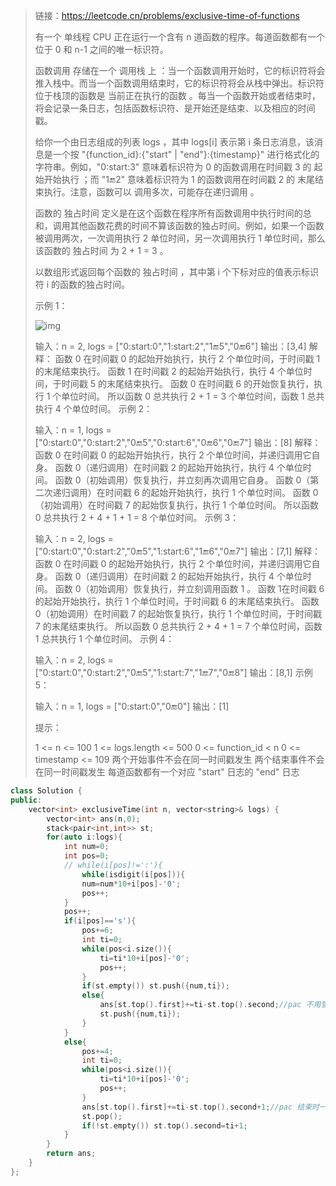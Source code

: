 > 链接：https://leetcode.cn/problems/exclusive-time-of-functions
>
> 有一个 单线程 CPU 正在运行一个含有 n 道函数的程序。每道函数都有一个位于  0 和 n-1 之间的唯一标识符。
>
> 函数调用 存储在一个 调用栈 上 ：当一个函数调用开始时，它的标识符将会推入栈中。而当一个函数调用结束时，它的标识符将会从栈中弹出。标识符位于栈顶的函数是 当前正在执行的函数 。每当一个函数开始或者结束时，将会记录一条日志，包括函数标识符、是开始还是结束、以及相应的时间戳。
>
> 给你一个由日志组成的列表 logs ，其中 logs[i] 表示第 i 条日志消息，该消息是一个按 "{function_id}:{"start" | "end"}:{timestamp}" 进行格式化的字符串。例如，"0:start:3" 意味着标识符为 0 的函数调用在时间戳 3 的 起始开始执行 ；而 "1:end:2" 意味着标识符为 1 的函数调用在时间戳 2 的 末尾结束执行。注意，函数可以 调用多次，可能存在递归调用 。
>
> 函数的 独占时间 定义是在这个函数在程序所有函数调用中执行时间的总和，调用其他函数花费的时间不算该函数的独占时间。例如，如果一个函数被调用两次，一次调用执行 2 单位时间，另一次调用执行 1 单位时间，那么该函数的 独占时间 为 2 + 1 = 3 。
>
> 以数组形式返回每个函数的 独占时间 ，其中第 i 个下标对应的值表示标识符 i 的函数的独占时间。
>
> 示例 1：
>
> ![img](E:\笔记\图片库\diag1b.png)
>
> 输入：n = 2, logs = ["0:start:0","1:start:2","1:end:5","0:end:6"]
> 输出：[3,4]
> 解释：
> 函数 0 在时间戳 0 的起始开始执行，执行 2 个单位时间，于时间戳 1 的末尾结束执行。 
> 函数 1 在时间戳 2 的起始开始执行，执行 4 个单位时间，于时间戳 5 的末尾结束执行。 
> 函数 0 在时间戳 6 的开始恢复执行，执行 1 个单位时间。 
> 所以函数 0 总共执行 2 + 1 = 3 个单位时间，函数 1 总共执行 4 个单位时间。 
> 示例 2：
>
> 输入：n = 1, logs = ["0:start:0","0:start:2","0:end:5","0:start:6","0:end:6","0:end:7"]
> 输出：[8]
> 解释：
> 函数 0 在时间戳 0 的起始开始执行，执行 2 个单位时间，并递归调用它自身。
> 函数 0（递归调用）在时间戳 2 的起始开始执行，执行 4 个单位时间。
> 函数 0（初始调用）恢复执行，并立刻再次调用它自身。
> 函数 0（第二次递归调用）在时间戳 6 的起始开始执行，执行 1 个单位时间。
> 函数 0（初始调用）在时间戳 7 的起始恢复执行，执行 1 个单位时间。
> 所以函数 0 总共执行 2 + 4 + 1 + 1 = 8 个单位时间。
> 示例 3：
>
> 输入：n = 2, logs = ["0:start:0","0:start:2","0:end:5","1:start:6","1:end:6","0:end:7"]
> 输出：[7,1]
> 解释：
> 函数 0 在时间戳 0 的起始开始执行，执行 2 个单位时间，并递归调用它自身。
> 函数 0（递归调用）在时间戳 2 的起始开始执行，执行 4 个单位时间。
> 函数 0（初始调用）恢复执行，并立刻调用函数 1 。
> 函数 1在时间戳 6 的起始开始执行，执行 1 个单位时间，于时间戳 6 的末尾结束执行。
> 函数 0（初始调用）在时间戳 7 的起始恢复执行，执行 1 个单位时间，于时间戳 7 的末尾结束执行。
> 所以函数 0 总共执行 2 + 4 + 1 = 7 个单位时间，函数 1 总共执行 1 个单位时间。 
> 示例 4：
>
> 输入：n = 2, logs = ["0:start:0","0:start:2","0:end:5","1:start:7","1:end:7","0:end:8"]
> 输出：[8,1]
> 示例 5：
>
> 输入：n = 1, logs = ["0:start:0","0:end:0"]
> 输出：[1]
>
>
> 提示：
>
> 1 <= n <= 100
> 1 <= logs.length <= 500
> 0 <= function_id < n
> 0 <= timestamp <= 109
> 两个开始事件不会在同一时间戳发生
> 两个结束事件不会在同一时间戳发生
> 每道函数都有一个对应 "start" 日志的 "end" 日志
>

```cpp
class Solution {
public:
    vector<int> exclusiveTime(int n, vector<string>& logs) {
        vector<int> ans(n,0);
        stack<pair<int,int>> st;
        for(auto i:logs){
            int num=0;
            int pos=0;
            // while(i[pos]!=':'){
                while(isdigit(i[pos])){
                num=num*10+i[pos]-'0';
                pos++;
            }
            pos++;
            if(i[pos]=='s'){
                pos+=6;
                int ti=0;
                while(pos<i.size()){
                    ti=ti*10+i[pos]-'0';
                    pos++;
                }
                if(st.empty()) st.push({num,ti});
                else{
                    ans[st.top().first]+=ti-st.top().second;//pac 不用管当前是否跟栈顶相同，直接记录ans[top.first]+= time - 开始时间 + 1并切入栈顶
                    st.push({num,ti});
                }
            }
            else{
                pos+=4;
                int ti=0;
                while(pos<i.size()){
                    ti=ti*10+i[pos]-'0';
                    pos++;
                }
                ans[st.top().first]+=ti-st.top().second+1;//pac 结束时一定匹配栈顶的编号，  ans[top.first]+= time - 开始时间 + 1
                st.pop();
                if(!st.empty()) st.top().second=ti+1;
            }
        }
        return ans;
    }
};
```

